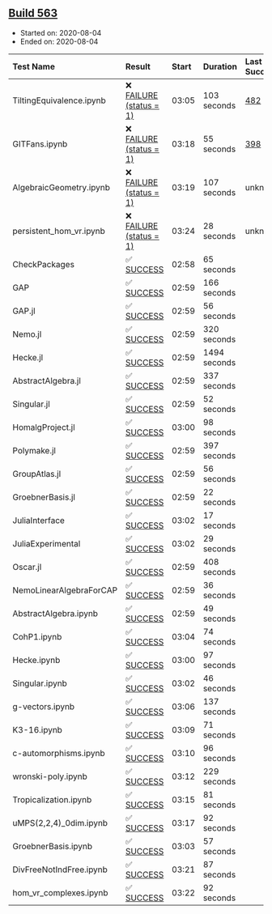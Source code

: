 ## [Build 563](https://oscarci.mathematik.uni-kl.de/job/oscar-stable/563/)

* Started on: 2020-08-04
* Ended on: 2020-08-04

| Test Name    | Result | Start | Duration | Last Success | First Failure |
|:-------------|:-------|:------|:---------|:-------------|:--------------|
| TiltingEquivalence.ipynb | ❌ [FAILURE (status = 1)](https://oscarci.mathematik.uni-kl.de/job/oscar-stable/563/artifact/logs/build-563/TiltingEquivalence.ipynb.log) | 03:05 | 103 seconds | [482](https://oscarci.mathematik.uni-kl.de/job/oscar-stable/482/) | [483](https://oscarci.mathematik.uni-kl.de/job/oscar-stable/483/) |
| GITFans.ipynb | ❌ [FAILURE (status = 1)](https://oscarci.mathematik.uni-kl.de/job/oscar-stable/563/artifact/logs/build-563/GITFans.ipynb.log) | 03:18 | 55 seconds | [398](https://oscarci.mathematik.uni-kl.de/job/oscar-stable/398/) | [399](https://oscarci.mathematik.uni-kl.de/job/oscar-stable/399/) |
| AlgebraicGeometry.ipynb | ❌ [FAILURE (status = 1)](https://oscarci.mathematik.uni-kl.de/job/oscar-stable/563/artifact/logs/build-563/AlgebraicGeometry.ipynb.log) | 03:19 | 107 seconds | unknown | unknown |
| persistent_hom_vr.ipynb | ❌ [FAILURE (status = 1)](https://oscarci.mathematik.uni-kl.de/job/oscar-stable/563/artifact/logs/build-563/persistent_hom_vr.ipynb.log) | 03:24 | 28 seconds | unknown | unknown |
| CheckPackages | ✅ [SUCCESS](https://oscarci.mathematik.uni-kl.de/job/oscar-stable/563/artifact/logs/build-563/CheckPackages.log) | 02:58 | 65 seconds |  |  |
| GAP | ✅ [SUCCESS](https://oscarci.mathematik.uni-kl.de/job/oscar-stable/563/artifact/logs/build-563/GAP.log) | 02:59 | 166 seconds |  |  |
| GAP.jl | ✅ [SUCCESS](https://oscarci.mathematik.uni-kl.de/job/oscar-stable/563/artifact/logs/build-563/GAP.jl.log) | 02:59 | 56 seconds |  |  |
| Nemo.jl | ✅ [SUCCESS](https://oscarci.mathematik.uni-kl.de/job/oscar-stable/563/artifact/logs/build-563/Nemo.jl.log) | 02:59 | 320 seconds |  |  |
| Hecke.jl | ✅ [SUCCESS](https://oscarci.mathematik.uni-kl.de/job/oscar-stable/563/artifact/logs/build-563/Hecke.jl.log) | 02:59 | 1494 seconds |  |  |
| AbstractAlgebra.jl | ✅ [SUCCESS](https://oscarci.mathematik.uni-kl.de/job/oscar-stable/563/artifact/logs/build-563/AbstractAlgebra.jl.log) | 02:59 | 337 seconds |  |  |
| Singular.jl | ✅ [SUCCESS](https://oscarci.mathematik.uni-kl.de/job/oscar-stable/563/artifact/logs/build-563/Singular.jl.log) | 02:59 | 52 seconds |  |  |
| HomalgProject.jl | ✅ [SUCCESS](https://oscarci.mathematik.uni-kl.de/job/oscar-stable/563/artifact/logs/build-563/HomalgProject.jl.log) | 03:00 | 98 seconds |  |  |
| Polymake.jl | ✅ [SUCCESS](https://oscarci.mathematik.uni-kl.de/job/oscar-stable/563/artifact/logs/build-563/Polymake.jl.log) | 02:59 | 397 seconds |  |  |
| GroupAtlas.jl | ✅ [SUCCESS](https://oscarci.mathematik.uni-kl.de/job/oscar-stable/563/artifact/logs/build-563/GroupAtlas.jl.log) | 02:59 | 56 seconds |  |  |
| GroebnerBasis.jl | ✅ [SUCCESS](https://oscarci.mathematik.uni-kl.de/job/oscar-stable/563/artifact/logs/build-563/GroebnerBasis.jl.log) | 02:59 | 22 seconds |  |  |
| JuliaInterface | ✅ [SUCCESS](https://oscarci.mathematik.uni-kl.de/job/oscar-stable/563/artifact/logs/build-563/JuliaInterface.log) | 03:02 | 17 seconds |  |  |
| JuliaExperimental | ✅ [SUCCESS](https://oscarci.mathematik.uni-kl.de/job/oscar-stable/563/artifact/logs/build-563/JuliaExperimental.log) | 03:02 | 29 seconds |  |  |
| Oscar.jl | ✅ [SUCCESS](https://oscarci.mathematik.uni-kl.de/job/oscar-stable/563/artifact/logs/build-563/Oscar.jl.log) | 02:59 | 408 seconds |  |  |
| NemoLinearAlgebraForCAP | ✅ [SUCCESS](https://oscarci.mathematik.uni-kl.de/job/oscar-stable/563/artifact/logs/build-563/NemoLinearAlgebraForCAP.log) | 02:59 | 36 seconds |  |  |
| AbstractAlgebra.ipynb | ✅ [SUCCESS](https://oscarci.mathematik.uni-kl.de/job/oscar-stable/563/artifact/logs/build-563/AbstractAlgebra.ipynb.log) | 02:59 | 49 seconds |  |  |
| CohP1.ipynb | ✅ [SUCCESS](https://oscarci.mathematik.uni-kl.de/job/oscar-stable/563/artifact/logs/build-563/CohP1.ipynb.log) | 03:04 | 74 seconds |  |  |
| Hecke.ipynb | ✅ [SUCCESS](https://oscarci.mathematik.uni-kl.de/job/oscar-stable/563/artifact/logs/build-563/Hecke.ipynb.log) | 03:00 | 97 seconds |  |  |
| Singular.ipynb | ✅ [SUCCESS](https://oscarci.mathematik.uni-kl.de/job/oscar-stable/563/artifact/logs/build-563/Singular.ipynb.log) | 03:02 | 46 seconds |  |  |
| g-vectors.ipynb | ✅ [SUCCESS](https://oscarci.mathematik.uni-kl.de/job/oscar-stable/563/artifact/logs/build-563/g-vectors.ipynb.log) | 03:06 | 137 seconds |  |  |
| K3-16.ipynb | ✅ [SUCCESS](https://oscarci.mathematik.uni-kl.de/job/oscar-stable/563/artifact/logs/build-563/K3-16.ipynb.log) | 03:09 | 71 seconds |  |  |
| c-automorphisms.ipynb | ✅ [SUCCESS](https://oscarci.mathematik.uni-kl.de/job/oscar-stable/563/artifact/logs/build-563/c-automorphisms.ipynb.log) | 03:10 | 96 seconds |  |  |
| wronski-poly.ipynb | ✅ [SUCCESS](https://oscarci.mathematik.uni-kl.de/job/oscar-stable/563/artifact/logs/build-563/wronski-poly.ipynb.log) | 03:12 | 229 seconds |  |  |
| Tropicalization.ipynb | ✅ [SUCCESS](https://oscarci.mathematik.uni-kl.de/job/oscar-stable/563/artifact/logs/build-563/Tropicalization.ipynb.log) | 03:15 | 81 seconds |  |  |
| uMPS(2,2,4)_0dim.ipynb | ✅ [SUCCESS](https://oscarci.mathematik.uni-kl.de/job/oscar-stable/563/artifact/logs/build-563/uMPS-2-2-4-_0dim.ipynb.log) | 03:17 | 92 seconds |  |  |
| GroebnerBasis.ipynb | ✅ [SUCCESS](https://oscarci.mathematik.uni-kl.de/job/oscar-stable/563/artifact/logs/build-563/GroebnerBasis.ipynb.log) | 03:03 | 57 seconds |  |  |
| DivFreeNotIndFree.ipynb | ✅ [SUCCESS](https://oscarci.mathematik.uni-kl.de/job/oscar-stable/563/artifact/logs/build-563/DivFreeNotIndFree.ipynb.log) | 03:21 | 87 seconds |  |  |
| hom_vr_complexes.ipynb | ✅ [SUCCESS](https://oscarci.mathematik.uni-kl.de/job/oscar-stable/563/artifact/logs/build-563/hom_vr_complexes.ipynb.log) | 03:22 | 92 seconds |  |  |
